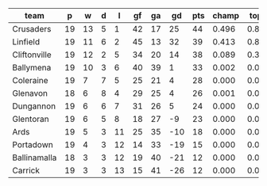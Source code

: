 |     team     | p  | w  | d | l  | gf | ga | gd  | pts | champ | top2  | top3  | top4  |  5-7  | bot4  | bot3  | bot2  |
|--------------|----|----|---|----|----|----|-----|-----|-------|-------|-------|-------|-------|-------|-------|-------|
| Crusaders    | 19 | 13 | 5 |  1 | 42 | 17 |  25 |  44 | 0.496 | 0.847 | 0.987 | 0.999 | 0.001 | 0.000 | 0.000 | 0.000|
| Linfield     | 19 | 11 | 6 |  2 | 45 | 13 |  32 |  39 | 0.413 | 0.823 | 0.982 | 0.998 | 0.002 | 0.000 | 0.000 | 0.000|
| Cliftonville | 19 | 12 | 2 |  5 | 34 | 20 |  14 |  38 | 0.089 | 0.312 | 0.889 | 0.979 | 0.021 | 0.000 | 0.000 | 0.000|
| Ballymena    | 19 | 10 | 3 |  6 | 40 | 39 |   1 |  33 | 0.002 | 0.013 | 0.086 | 0.502 | 0.475 | 0.002 | 0.000 | 0.000|
| Coleraine    | 19 |  7 | 7 |  5 | 25 | 21 |   4 |  28 | 0.000 | 0.001 | 0.022 | 0.216 | 0.697 | 0.013 | 0.001 | 0.000|
| Glenavon     | 18 |  6 | 8 |  4 | 29 | 25 |   4 |  26 | 0.001 | 0.003 | 0.023 | 0.181 | 0.706 | 0.022 | 0.003 | 0.001|
| Dungannon    | 19 |  6 | 6 |  7 | 31 | 26 |   5 |  24 | 0.000 | 0.001 | 0.011 | 0.115 | 0.736 | 0.032 | 0.005 | 0.001|
| Glentoran    | 19 |  6 | 5 |  8 | 18 | 27 |  -9 |  23 | 0.000 | 0.000 | 0.001 | 0.010 | 0.289 | 0.248 | 0.054 | 0.011|
| Ards         | 19 |  5 | 3 | 11 | 25 | 35 | -10 |  18 | 0.000 | 0.000 | 0.000 | 0.001 | 0.063 | 0.750 | 0.268 | 0.090|
| Portadown    | 19 |  4 | 3 | 12 | 14 | 33 | -19 |  15 | 0.000 | 0.000 | 0.000 | 0.000 | 0.006 | 0.961 | 0.820 | 0.441|
| Ballinamalla | 18 |  3 | 3 | 12 | 19 | 40 | -21 |  12 | 0.000 | 0.000 | 0.000 | 0.000 | 0.003 | 0.978 | 0.896 | 0.638|
| Carrick      | 19 |  3 | 3 | 13 | 15 | 41 | -26 |  12 | 0.000 | 0.000 | 0.000 | 0.000 | 0.000 | 0.994 | 0.953 | 0.819|
